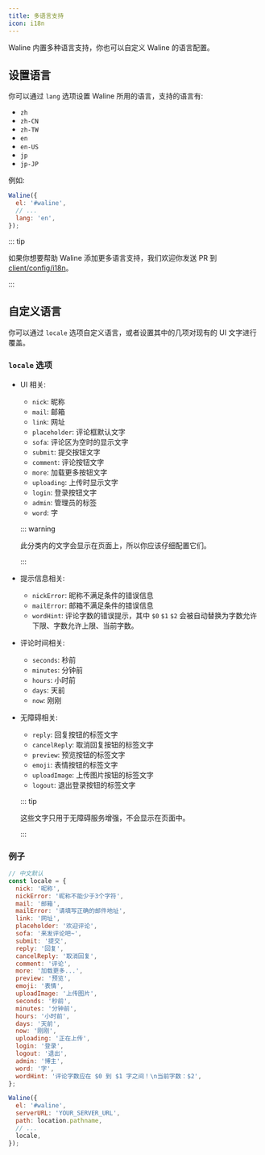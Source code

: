 ```yaml
---
title: 多语言支持
icon: i18n
---
```


Waline 内置多种语言支持，你也可以自定义 Waline 的语言配置。

<!-- more -->

## 设置语言

你可以通过 `lang` 选项设置 Waline 所用的语言，支持的语言有:

- `zh`
- `zh-CN`
- `zh-TW`
- `en`
- `en-US`
- `jp`
- `jp-JP`

例如:

```js
Waline({
  el: '#waline',
  // ...
  lang: 'en',
});
```

::: tip

如果你想要帮助 Waline 添加更多语言支持，我们欢迎你发送 PR 到 [client/config/i18n](https://github.com/walinejs/waline/tree/main/packages/client/src/config/i18n)。

:::

## 自定义语言

你可以通过 `locale` 选项自定义语言，或者设置其中的几项对现有的 UI 文字进行覆盖。

### `locale` 选项

- UI 相关:

  - `nick`: 昵称
  - `mail`: 邮箱
  - `link`: 网址
  - `placeholder`: 评论框默认文字
  - `sofa`: 评论区为空时的显示文字
  - `submit`: 提交按钮文字
  - `comment`: 评论按钮文字
  - `more`: 加载更多按钮文字
  - `uploading`: 上传时显示文字
  - `login`: 登录按钮文字
  - `admin`: 管理员的标签
  - `word`: 字

  ::: warning

  此分类内的文字会显示在页面上，所以你应该仔细配置它们。

  :::

- 提示信息相关:

  - `nickError`: 昵称不满足条件的错误信息
  - `mailError`: 邮箱不满足条件的错误信息
  - `wordHint`: 评论字数的错误提示，其中 `$0` `$1` `$2` 会被自动替换为字数允许下限、字数允许上限、当前字数。

- 评论时间相关:

  - `seconds`: 秒前
  - `minutes`: 分钟前
  - `hours`: 小时前
  - `days`: 天前
  - `now`: 刚刚

- 无障碍相关:

  - `reply`: 回复按钮的标签文字
  - `cancelReply`: 取消回复按钮的标签文字
  - `preview`: 预览按钮的标签文字
  - `emoji`: 表情按钮的标签文字
  - `uploadImage`: 上传图片按钮的标签文字
  - `logout`: 退出登录按钮的标签文字

  ::: tip

  这些文字只用于无障碍服务增强，不会显示在页面中。

  :::

### 例子

```js
// 中文默认
const locale = {
  nick: '昵称',
  nickError: '昵称不能少于3个字符',
  mail: '邮箱',
  mailError: '请填写正确的邮件地址',
  link: '网址',
  placeholder: '欢迎评论',
  sofa: '来发评论吧~',
  submit: '提交',
  reply: '回复',
  cancelReply: '取消回复',
  comment: '评论',
  more: '加载更多...',
  preview: '预览',
  emoji: '表情',
  uploadImage: '上传图片',
  seconds: '秒前',
  minutes: '分钟前',
  hours: '小时前',
  days: '天前',
  now: '刚刚',
  uploading: '正在上传',
  login: '登录',
  logout: '退出',
  admin: '博主',
  word: '字',
  wordHint: '评论字数应在 $0 到 $1 字之间！\n当前字数：$2',
};

Waline({
  el: '#waline',
  serverURL: 'YOUR_SERVER_URL',
  path: location.pathname,
  // ...
  locale,
});
```
